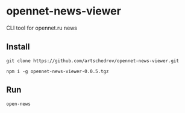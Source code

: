 # opennet-news-viewer

CLI tool for opennet.ru news

## Install
`git clone https://github.com/artschedrov/opennet-news-viewer.git`

`npm i -g opennet-news-viewer-0.0.5.tgz`

## Run
`open-news`
